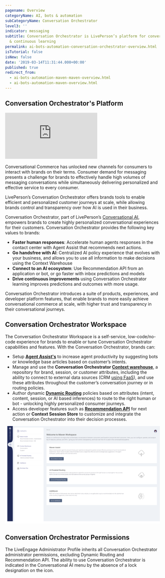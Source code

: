 ```yaml
---
pagename: Overview
categoryName: AI, bots & automation
subCategoryName: Conversation Orchestrator
level3: ''
indicator: messaging
subtitle: Conversation Orchestrator is LivePerson’s platform for conversational orchestration
  & continuous learning
permalink: ai-bots-automation-conversation-orchestrator-overview.html
isTutorial: false
isNew: false
date: '2019-03-14T11:31:44.000+00:00'
published: true
redirect_from:
  - ai-bots-automation-maven-maven-overview.html
  - ai-bots-automation-maven-overview.html
---
```


## Conversation Orchestrator's Platform

<iframe style="max-width: 750px;" src="https://player.vimeo.com/video/353328389" frameborder="0" webkitallowfullscreen mozallowfullscreen allowfullscreen></iframe>

Conversational Commerce has unlocked new channels for consumers to interact with brands on their terms. Consumer demand for messaging presents a challenge for brands to effectively handle high volumes of messaging conversations while simultaneously delivering personalized and effective service to every consumer.

LivePerson’s Conversation Orchestrator offers brands tools to enable efficient and personalized customer journeys at scale, while allowing brands control and transparency over how AI is used in their business.

Conversation Orchestrator, part of LivePerson’s [Conversational AI](ai-bots-automation-conversational-ai.html), empowers brands to create highly personalized conversational experiences for their customers. Conversation Orchestrator provides the following key values to brands:

* **Faster human responses**: Accelerate human agents responses in the contact center with Agent Assist that recommends next actions. 
* **Go handsfree with AI**: Centralized AI policy experience that evolves with your business, and allows you to use all information to make decisions using the Context Warehouse
* **Connect to an AI ecosystem**: Use Recommendation API from an application or bot, or go faster with inbox predictions and models
* **Drive continuous improvements** using Conversation Orchestrator learning improves predictions and outcomes with more usage.

Conversation Orchestrator introduces a suite of products, experiences, and developer platform features, that enable brands to more easily achieve conversational commerce at scale, with higher trust and transparency in their conversational journeys.

## Conversation Orchestrator Workspace

The Conversation Orchestrator Workspace is a self-service, low-code/no-code experience for brands to enable or tune Conversation Orchestrator capabilities and features. With the Conversation Orchestrator, brands can:

* Setup [**Agent Assist's**](https://knowledge.liveperson.com/ai-bots-automation-maven-maven-assist.html) to increase agent productivity by suggesting bots or knowledge base articles based on customer’s intents.
* Manage and use the **Conversation Orchestrator [Context warehouse](ai-bots-automation-maven-context-warehouse.html)**, a repository for brand, session, or customer attributes, including the ability to connect to external data sources (CRM [using FaaS](https://knowledge.liveperson.com/developer-tools-liveperson-functions.html)), and use these attributes throughout the customer’s conversation journey or in routing policies.
* Author dynamic **[Dynamic Routing](ai-bots-automation-maven-ai-powered-routing.html)** policies based on attributes (intent, content, session, or AI based inferences) to route to the right human or bot - unlocking highly personalized consumer journeys.
* Access developer features such as **[Recommendation API](ai-bots-automation-maven-askmaven.html)** for next action or **Context Session Store** to customize and integrate the Conversation Orchestrator into their decision processes.

<img width="750px" src="/img/maven-workspace.png">

## Conversation Orchestrator Permissions
The LiveEngage Administrator Profile inherits all Conversation Orchestrator administrator permissions, excluding Dynamic Routing and Recommendation API. The ability to use Conversation Orchestrator is indicated in the Conversational AI menu by the absence of a lock designation on the icon.
